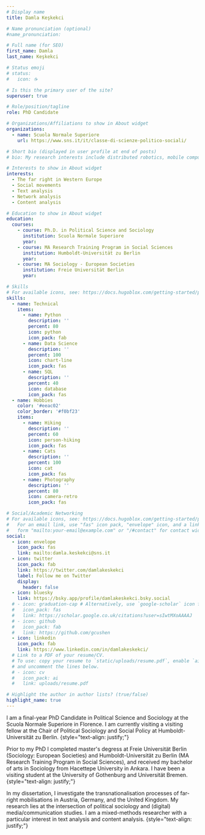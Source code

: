 ```yaml
---
# Display name
title: Damla Keşkekci

# Name pronunciation (optional)
#name_pronunciation: 

# Full name (for SEO)
first_name: Damla
last_name: Keşkekci

# Status emoji
# status:
#   icon: ☕️

# Is this the primary user of the site?
superuser: true

# Role/position/tagline
role: PhD Candidate

# Organizations/Affiliations to show in About widget
organizations:
  - name: Scuola Normale Superiore
    url: https://www.sns.it/it/classe-di-scienze-politico-sociali/

# Short bio (displayed in user profile at end of posts)
# bio: My research interests include distributed robotics, mobile computing and programmable matter.

# Interests to show in About widget
interests:
  - The far right in Western Europe
  - Social movements
  - Text analysis
  - Network analysis
  - Content analysis

# Education to show in About widget
education:
  courses:
    - course: Ph.D. in Political Science and Sociology 
      institution: Scuola Normale Superiore
      year: 
    - course: MA Research Training Program in Social Sciences
      institution: Humboldt-Universität zu Berlin
      year: 
    - course: MA Sociology - European Societies
      institution: Freie Universität Berlin
      year: 

# Skills
# For available icons, see: https://docs.hugoblox.com/getting-started/page-builder/#icons
skills:
  - name: Technical
    items:
      - name: Python
        description: ''
        percent: 80
        icon: python
        icon_pack: fab
      - name: Data Science
        description: ''
        percent: 100
        icon: chart-line
        icon_pack: fas
      - name: SQL
        description: ''
        percent: 40
        icon: database
        icon_pack: fas
  - name: Hobbies
    color: '#eeac02'
    color_border: '#f0bf23'
    items:
      - name: Hiking
        description: ''
        percent: 60
        icon: person-hiking
        icon_pack: fas
      - name: Cats
        description: ''
        percent: 100
        icon: cat
        icon_pack: fas
      - name: Photography
        description: ''
        percent: 80
        icon: camera-retro
        icon_pack: fas

# Social/Academic Networking
# For available icons, see: https://docs.hugoblox.com/getting-started/page-builder/#icons
#   For an email link, use "fas" icon pack, "envelope" icon, and a link in the
#   form "mailto:your-email@example.com" or "/#contact" for contact widget.
social:
  - icon: envelope
    icon_pack: fas
    link: mailto:damla.keskekci@sns.it
  - icon: twitter
    icon_pack: fab
    link: https://twitter.com/damlakeskekci
    label: Follow me on Twitter
    display:
      header: false
  - icon: bluesky
    link: https://bsky.app/profile/damlakeskekci.bsky.social
  # - icon: graduation-cap # Alternatively, use `google-scholar` icon from `ai` icon pack
  #   icon_pack: fas
  #   link: https://scholar.google.co.uk/citations?user=sIwtMXoAAAAJ
  # - icon: github
  #   icon_pack: fab
  #   link: https://github.com/gcushen
  - icon: linkedin
    icon_pack: fab
    link: https://www.linkedin.com/in/damlakeskekci/
  # Link to a PDF of your resume/CV.
  # To use: copy your resume to `static/uploads/resume.pdf`, enable `ai` icons in `params.yaml`,
  # and uncomment the lines below.
  # - icon: cv
  #   icon_pack: ai
  #   link: uploads/resume.pdf

# Highlight the author in author lists? (true/false)
highlight_name: true
---
```


I am a final-year PhD Candidate in Political Science and Sociology at the Scuola Normale Superiore in Florence. I am currently visiting a visiting fellow at the Chair of Political Sociology and Social Policy at Humboldt-Universität zu Berlin.
{style="text-align: justify;"}

Prior to my PhD I completed master's degress at Freie Universität Berlin (Sociology: European Societies) and Humboldt-Universität zu Berlin (MA Research Training Program in Social Sciences), and received my bachelor of arts in Sociology from Hacettepe University in Ankara. I have been a visiting student at the University of Gothenburg and Universität Bremen.
{style="text-align: justify;"}

In my dissertation, I investigate the transnationalisation processes of far-right mobilisations in Austria, Germany, and the United Kingdom. My research lies at the intersection of political sociology and (digital) media/communication studies. I am a mixed-methods researcher with a particular interest in text analysis and content analysis.
{style="text-align: justify;"}
